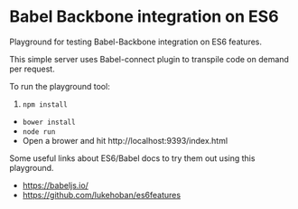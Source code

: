 # Babel Backbone integration on ES6

Playground for testing Babel-Backbone integration on ES6 features.

This simple server uses Babel-connect plugin to transpile code on demand per request.

To run the playground tool:

1. ```npm install```
* ```bower install```
* ```node run```
* Open a brower and hit http://localhost:9393/index.html

Some useful links about ES6/Babel docs to try them out using this playground. 

* https://babeljs.io/
* https://github.com/lukehoban/es6features
